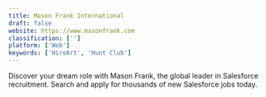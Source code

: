 ```yaml
---
title: Mason Frank International
draft: false 
website: https://www.masonfrank.com
classification: ['']
platform: ['Web']
keywords: ['HireArt', 'Hunt Club']
---
```

Discover your dream role with Mason Frank, the global leader in Salesforce recruitment. Search and apply for thousands of new Salesforce jobs today.